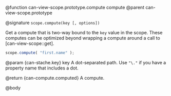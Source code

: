 @function can-view-scope.prototype.compute compute
@parent can-view-scope.prototype

@signature `scope.compute(key [, options])`

Get a compute that is two-way bound to the `key` value in the scope. These computes
can be optimized beyond wrapping a compute around a call to [can-view-scope::get].

```js
scope.compute( "first.name" );
```

@param {can-stache.key} key A dot-separated path.  Use `"\."` if you have a
property name that includes a dot.

@return {can-compute.computed} A compute.

@body
